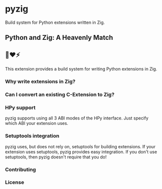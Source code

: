 # pyzig
Build system for Python extensions written in Zig.

## Python and Zig: A Heavenly Match
## 🐍❤️⚡
This extension provides a build system for writing Python extensions in Zig.


### Why write extensions in Zig?


### Can I convert an existing C-Extension to Zig?


### HPy support
pyzig supports using all 3 ABI modes of the HPy interface. Just specify which ABI your extension uses.

### Setuptools integration
pyzig uses, but does not rely on, setuptools for building extensions. If your extension uses setuptools, pyzig provides easy integration. If you don't use setuptools, then pyzig doesn't require that you do!


### Contributing


### License

